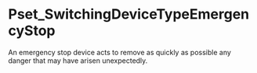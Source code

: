 # Pset_SwitchingDeviceTypeEmergencyStop

An emergency stop device acts to remove as quickly as possible any danger that may have arisen unexpectedly.
